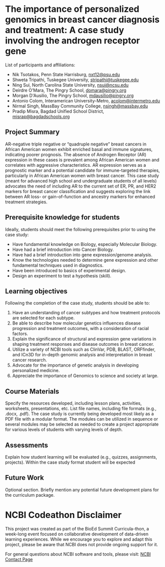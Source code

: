 # The importance of personalized genomics in breast cancer diagnosis and treatment: A case study involving the androgen receptor gene

List of participants and affiliations:
- Nik Tsotakos, Penn State Harrisburg, nxt12@psu.edu
- Shweta Tripathi, Tuskegee University, stripathi@tuskegee.edu
- Ning Sui, North Carolina State University, nsui@ncsu.edu
- Deirdre O'Mara, The Pingry School, domara@pingry.org
- Morgan D'Ausilio, The Pingry School, mdausilio@pingry.org
- Antonio Colom, Interamerican University-Metro, acolom@intermetro.edu
- Nirmal Singh, MassBay Community College, nsingh@massbay.edu
- Pradip Misra, Bagdad Unified School District, misrap@bagdadschools.org

## Project Summary
AR-negative triple negative or “quadruple negative” breast cancers in African American women exhibit enriched basal and immune signatures, indicating poorer prognosis. The absence of Androgen Receptor (AR) expression in these cases is prevalent among African American women and correlates with aggressive characteristics. AR expression serves as a prognostic marker and a potential candidate for immune-targeted therapies, particularly in African American women with breast cancer. This case study (meant for advanced high school and undergraduate students of all levels) advocates the need of including AR to the current set of ER, PR, and HER2 markers for breast cancer classification and suggests exploring the link between AR loss- or gain-of-function and ancestry markers for enhanced treatment strategies. 

## Prerequisite knowledge for students
Ideally, students should meet the following prerequisites prior to using the case study: 
- Have fundamental knowledge on Biology, especially Molecular Biology.
- Have had a brief introduction into Cancer Biology.
- Have had a brief introduction into gene expression/genome analysis.
- Know the technologies needed to determine gene expression and other fundamental techniques used in diagnostics.
- Have been introduced to basics of experimental design.
- Design an experiment to test a hypothesis (skill).

## Learning objectives
Following the completion of the case study, students should be able to: 
1. Have an understanding of cancer subtypes and how treatment protocols are selected for each subtype.
2. Be able to describe how molecular genetics influences disease progression and treatment outcomes, with a consideration of racial factors.
3. Explain the significance of structural and expression gene variations in shaping treatment responses and disease outcomes in breast cancer.
4. Utilize a variety of NCBI tools such as ClinVar, PDB, BLAST, ORFfinder, and ICn3D for in-depth genomic analysis and interpretation in breast cancer research.
5. Advocate for the importance of genetic analysis in developing personalized medicine.
6. Appreciate the importance of Genomics to science and society at large.

## Course Materials
Specify the resources developed, including lesson plans, activities, worksheets, presentations, etc. List file names, including file formats (e.g., .docx, .pdf).
The case study is currently being developed most likely as a PDF file with a modular format. The modules can be utilized in sequence or several modules may be selected as needed to create a project appropriate for various levels of students with varying levels of depth.  

## Assessments
Explain how student learning will be evaluated (e.g., quizzes, assignments, projects).
Within the case study format student will be expected 

## Future Work
Optional section. Briefly mention any potential future development plans for the curriculum package.

# NCBI Codeathon Disclaimer
This project was created as part of the BioEd Summit Curricula-thon, a week-long event focused on collaborative development of data-driven learning experiences. While we encourage you to explore and adapt this project, please be aware that NCBI does not provide ongoing support for it.

For general questions about NCBI software and tools, please visit: [NCBI Contact Page](https://www.ncbi.nlm.nih.gov/home/about/contact/)

